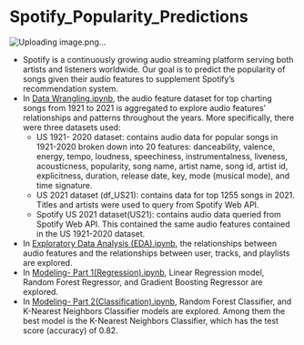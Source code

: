 # Spotify_Popularity_Predictions
![Uploading image.png…]()
- Spotify is a continuously growing audio streaming platform serving both artists and listeners worldwide. Our goal is to predict the popularity of songs given their audio features to supplement Spotify’s recommendation system. 
- In  [Data Wrangling.ipynb](https://github.com/yosep2m430/Predicting-Song-Popularity-Using-Audio-Features-Capstone-2-/blob/main/Data%20Wrangling.ipynb), the audio feature dataset for top charting songs from 1921 to 2021 is aggregated to explore audio features’ relationships and patterns throughout the years. More specifically, there were three datasets used:
  - US 1921- 2020 dataset: contains audio data for popular songs in 1921-2020 broken down into 20 features: danceability, valence, energy, tempo, loudness, speechiness, instrumentalness, liveness, acousticness, popularity, song name, artist name, song id, artist id, explicitness, duration, release date, key, mode (musical mode), and time signature.
  - US 2021 dataset (df_US21): contains data for top 1255 songs in 2021. Titles and artists were used to query from Spotify Web API.
  - Spotify US 2021 dataset(US21): contains audio data queried from Spotify Web API. This contained the same audio features contained in the US 1921-2020 dataset. 
- In [Exploratory Data Analysis (EDA).ipynb](https://github.com/yosep2m430/Predicting-Song-Popularity-Using-Audio-Features-Capstone-2-/blob/main/Exploratory%20Data%20Analysis%20(EDA).ipynb), the relationships between audio features and the relationships between user, tracks, and playlists are explored.
- In [Modeling- Part 1(Regression).ipynb](https://github.com/yosep2m430/Predicting-Song-Popularity-Using-Audio-Features-Capstone-2-/blob/main/Modeling-%20Part%201(%20Regression).ipynb), Linear Regression model, Random Forest Regressor, and Gradient Boosting Regressor are explored.
- In [Modeling- Part 2(Classification).ipynb](https://github.com/yosep2m430/Predicting-Song-Popularity-Using-Audio-Features-Capstone-2-/blob/main/Modeling-%20Part%202(Classification).ipynb), Random Forest Classifier, and K-Nearest Neighbors Classifier models are explored.
Among them the best model is the K-Nearest Neighbors Classifier, which has the test score (accuracy) of 0.82.
